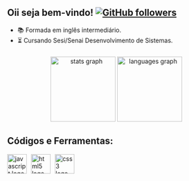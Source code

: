## Oii seja bem-vindo! [![GitHub followers](https://img.shields.io/github/followers/deluxxe01?label=Follow&style=social)](https://github.com/deluxxe01)

- 📚 Formada em inglês intermediário.
- ⏳ Cursando Sesi/Senai Desenvolvimento de Sistemas.


###

<div align="center">
  <img src="https://github-readme-stats.vercel.app/api?username=deluxxe01&hide_title=false&hide_rank=false&show_icons=true&include_all_commits=true&count_private=true&disable_animations=false&theme=dracula&locale=en&hide_border=false" height="150" alt="stats graph"  />
  <img src="https://github-readme-stats.vercel.app/api/top-langs?username=deluxxe01&locale=en&hide_title=false&layout=compact&card_width=320&langs_count=5&theme=dracula&hide_border=false" height="150" alt="languages graph"  />
</div>



###

## Códigos e Ferramentas: 
<div>
  <img src="https://cdn.jsdelivr.net/gh/devicons/devicon/icons/javascript/javascript-original.svg" height="45" alt="javascript logo"  />
  <img width="2" />
  <img src="https://cdn.jsdelivr.net/gh/devicons/devicon/icons/html5/html5-original.svg" height="45" alt="html5 logo"  />
  <img width="2" />
  <img src="https://cdn.jsdelivr.net/gh/devicons/devicon/icons/css3/css3-original.svg" height="45" alt="css3 logo"  />
  <img width="2" />
</div>





